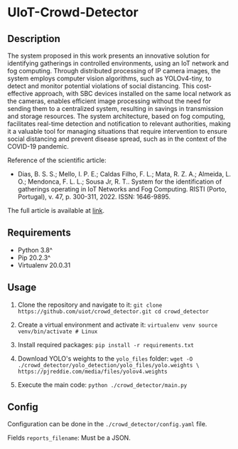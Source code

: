 # UIoT-Crowd-Detector

## Description
The system proposed in this work presents an innovative solution for identifying gatherings in controlled environments, using an IoT network and fog computing. Through distributed processing of IP camera images, the system employs computer vision algorithms, such as YOLOv4-tiny, to detect and monitor potential violations of social distancing. This cost-effective approach, with SBC devices installed on the same local network as the cameras, enables efficient image processing without the need for sending them to a centralized system, resulting in savings in transmission and storage resources. The system architecture, based on fog computing, facilitates real-time detection and notification to relevant authorities, making it a valuable tool for managing situations that require intervention to ensure social distancing and prevent disease spread, such as in the context of the COVID-19 pandemic.

Reference of the scientific article:
- Dias, B. S. S.; Mello, I. P. E.; Caldas Filho, F. L.; Mata, R. Z. A.; Almeida, L. O.; Mendonca, F. L. L.; Sousa Jr, R. T.. System for the identification of gatherings operating in IoT Networks and Fog Computing. RISTI (Porto, Portugal), v. 47, p. 300-311, 2022. ISSN: 1646-9895.

The full article is available at [link](https://www.proquest.com/docview/2648272139?pq-origsite=gscholar&fromopenview=true&sourcetype=Scholarly%20Journals).

## Requirements
- Python 3.8^
- Pip 20.2.3^
- Virtualenv 20.0.31

## Usage
1. Clone the repository and navigate to it:
`git clone https://github.com/uiot/crowd_detector.git
cd crowd_detector`

2. Create a virtual environment and activate it:
`virtualenv venv
source venv/bin/activate # Linux`

3. Install required packages:
`pip install -r requirements.txt`

4. Download YOLO's weights to the `yolo_files` folder:
`wget -O ./crowd_detector/yolo_detection/yolo_files/yolo.weights \
https://pjreddie.com/media/files/yolov4.weights`

5. Execute the main code:
`python ./crowd_detector/main.py`

## Config
Configuration can be done in the `./crowd_detector/config.yaml` file.

Fields
`reports_filename`: Must be a JSON.
